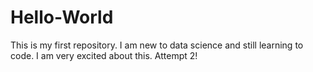 # Hello-World
This is my first repository.
I am new to data science and still learning to code. I am very excited about this.
Attempt 2!
